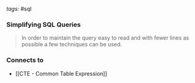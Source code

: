 _tags:_ #sql
### Simplifying SQL Queries

>In order to maintain the query easy to read and with fewer lines as possible a few techniques can be used.

### Connects to
- [[CTE - Common Table Expression]]
